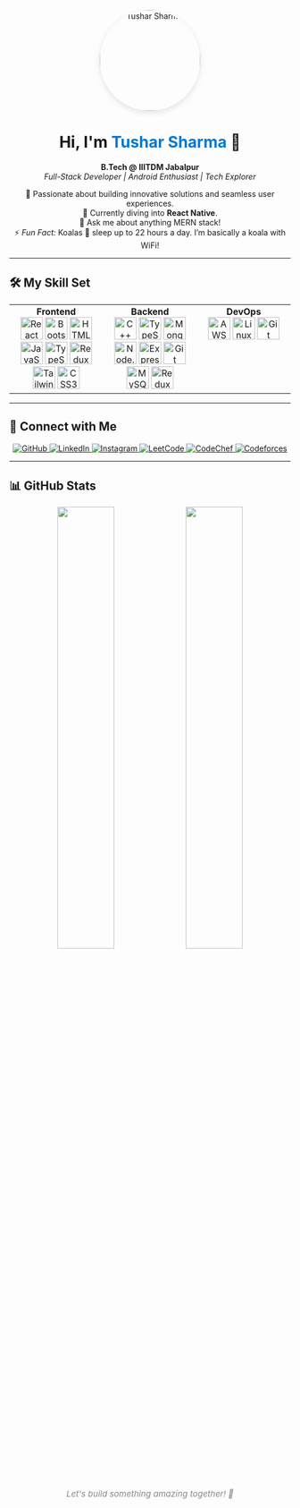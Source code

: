 <div align="center">
  <img src="https://hackernoon.imgix.net/images/qzwLxrUAy2MQdbMWWHtpefkRrGx2-00037t6.png" alt="Tushar Sharma" width="180" style="border-radius: 50%; box-shadow: 0 4px 12px rgba(0,0,0,0.1);" />
  
  # Hi, I'm <span style="color:#0078d4;">Tushar Sharma</span> 👋
  
  **B.Tech @ IIITDM Jabalpur**  
  _Full-Stack Developer | Android Enthusiast | Tech Explorer_
  
  🚀 Passionate about building innovative solutions and seamless user experiences.  
  🌱 Currently diving into **React Native**.  
  💬 Ask me about anything MERN stack!  
  ⚡ *Fun Fact:* Koalas 🐨 sleep up to 22 hours a day. I’m basically a koala with WiFi!
</div>

---

## 🛠️ My Skill Set

<div align="center">

<table width="100%">
  <tr>
    <td align="center" valign="top" width="33%">
      <b>Frontend</b><br>
      <div align="center">
        <img src="https://profilinator.rishav.dev/skills-assets/react-original-wordmark.svg" height="40" title="React"/>
        <img src="https://profilinator.rishav.dev/skills-assets/bootstrap-plain.svg" height="40" title="Bootstrap"/>
        <img src="https://profilinator.rishav.dev/skills-assets/html5-original-wordmark.svg" height="40" title="HTML5"/>
        <img src="https://profilinator.rishav.dev/skills-assets/javascript-original.svg" height="40" title="JavaScript"/>
        <img src="https://profilinator.rishav.dev/skills-assets/typescript-original.svg" height="40" title="TypeScript"/>
        <img src="https://profilinator.rishav.dev/skills-assets/redux-original.svg" height="40" title="Redux"/>
        <img src="https://profilinator.rishav.dev/skills-assets/tailwindcss.svg" height="40" title="Tailwind CSS"/>
        <img src="https://profilinator.rishav.dev/skills-assets/css3-original-wordmark.svg" height="40" title="CSS3"/>
      </div>
    </td>
    <td align="center" valign="top" width="33%">
      <b>Backend</b><br>
      <div align="center">
        <img src="https://profilinator.rishav.dev/skills-assets/cplusplus-original.svg" height="40" title="C++"/>
        <img src="https://profilinator.rishav.dev/skills-assets/typescript-original.svg" height="40" title="TypeScript"/>
        <img src="https://profilinator.rishav.dev/skills-assets/mongodb-original-wordmark.svg" height="40" title="MongoDB"/>
        <img src="https://profilinator.rishav.dev/skills-assets/nodejs-original-wordmark.svg" height="40" title="Node.js"/>
        <img src="https://profilinator.rishav.dev/skills-assets/express-original-wordmark.svg" height="40" title="Express.js"/>
        <img src="https://profilinator.rishav.dev/skills-assets/git-scm-icon.svg" height="40" title="Git"/>
        <img src="https://profilinator.rishav.dev/skills-assets/mysql-original-wordmark.svg" height="40" title="MySQL"/>
        <img src="https://profilinator.rishav.dev/skills-assets/redux-original.svg" height="40" title="Redux"/>
      </div>
    </td>
    <td align="center" valign="top" width="33%">
      <b>DevOps</b><br>
      <div align="center">
        <img src="https://profilinator.rishav.dev/skills-assets/amazonwebservices-original-wordmark.svg" height="40" title="AWS"/>
        <img src="https://profilinator.rishav.dev/skills-assets/linux-original.svg" height="40" title="Linux"/>
        <img src="https://profilinator.rishav.dev/skills-assets/git-scm-icon.svg" height="40" title="Git"/>
      </div>
    </td>
  </tr>
</table>

</div>

---

## 🤝 Connect with Me

<div align="center">

  <a href="https://github.com/tushar66sharma" target="_blank">
    <img src="https://img.shields.io/badge/github-%2324292e.svg?&style=for-the-badge&logo=github&logoColor=white" alt="GitHub"/>
  </a>
  <a href="https://linkedin.com/in/tushar-sharma-599992256" target="_blank">
    <img src="https://img.shields.io/badge/linkedin-%231E77B5.svg?&style=for-the-badge&logo=linkedin&logoColor=white" alt="LinkedIn"/>
  </a>
  <a href="https://instagram.com/i_tushar_66" target="_blank">
    <img src="https://img.shields.io/badge/instagram-%23000000.svg?&style=for-the-badge&logo=instagram&logoColor=white" alt="Instagram"/>
  </a>
  <a href="https://leetcode.com/u/DynamicCoder_66/" target="_blank">
    <img src="https://img.shields.io/badge/LeetCode-FFA116?style=for-the-badge&logo=leetcode&logoColor=black" alt="LeetCode"/>
  </a>
  <a href="https://www.codechef.com/users/dynamiccoder66" target="_blank">
    <img src="https://img.shields.io/badge/CodeChef-5B4638?style=for-the-badge&logo=codechef&logoColor=white" alt="CodeChef"/>
  </a>
  <a href="https://codeforces.com/profile/DynamicCoder_66" target="_blank">
    <img src="https://img.shields.io/badge/Codeforces-1F8ACB?style=for-the-badge&logo=codeforces&logoColor=white" alt="Codeforces"/>
  </a>
</div>

---

## 📊 GitHub Stats

<div align="center">
  <img src="https://github-readme-stats.vercel.app/api?username=tushar66sharma&show_icons=true&count_private=true&hide_border=true&theme=radical" width="45%" />
  <img src="https://github-readme-streak-stats.herokuapp.com/?user=tushar66sharma&theme=radical&hide_border=true" width="45%" />
</div>

<div align="center" style="color: #888; font-size: 15px;">
  <i>Let's build something amazing together! 🚀</i>
</div>
